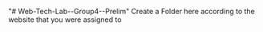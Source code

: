 "# Web-Tech-Lab--Group4--Prelim" 
Create a Folder here according to the website that you were assigned to
